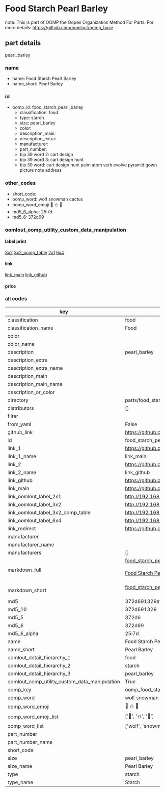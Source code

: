 # Food Starch Pearl Barley  

note: This is part of OOMP the Oopen Organization Method For Parts. For more details: https://github.com/oomlout/oomp_base

##  part details
  



pearl_barley



### name
* name: Food Starch Pearl Barley
* name_short: Pearl Barley
### id
* oomp_id: food_starch_pearl_barley
  * classification: food
  * type: starch
  * size: pearl_barley
  * color: 
  * description_main: 
  * description_extra: 
  * manufacturer: 
  * part_number: 
  * bip 39 word 2: cart design
  * bip 39 word 3: cart design hunt
  * bip 39 word: cart design hunt palm atom verb evolve pyramid gown picture note address

### other_codes
* short_code: 
* oomp_word: wolf snowman cactus
* oomp_word_emoji :wolf: :snowman: :cactus:
* md5_6_alpha: 25i7d
* md5_6: 372d69






### oomlout_oomp_utility_custom_data_manipulation
#### label print
[3x2](http://192.168.1.245:1112/?label=oomp%2025i7d)
[3x2_oomp_table](http://192.168.1.108:1112/?label=oomp%2025i7d)
[2x1](http://192.168.1.242:1112/?label=oomp%2025i7d)
[6x4](http://192.168.1.55:1112/?label=oomp%2025i7d)    

#### link

[link_main](https://github.com/oomlout/oomlout_oomp_version_1_messy/tree/main/parts/food_starch_pearl_barley) [link_github](https://github.com/oomlout/oomlout_oomp_version_1_messy/tree/main/parts/food_starch_pearl_barley)                             

#### price







### all codes 
| key | value |  
| --- | --- |  
| classification | food |  
| classification_name | Food |  
| color |  |  
| color_name |  |  
| description | pearl_barley |  
| description_extra |  |  
| description_extra_name |  |  
| description_main |  |  
| description_main_name |  |  
| description_or_color |   |  
| directory | parts/food_starch_pearl_barley |  
| distributors | [] |  
| filter |  |  
| from_yaml | False |  
| github_link | https://github.com/oomlout/oomlout_oomp_part_src/tree/main/parts/food_starch_pearl_barley |  
| id | food_starch_pearl_barley |  
| link_1 | https://github.com/oomlout/oomlout_oomp_version_1_messy/tree/main/parts/food_starch_pearl_barley |  
| link_1_name | link_main |  
| link_2 | https://github.com/oomlout/oomlout_oomp_version_1_messy/tree/main/parts/food_starch_pearl_barley |  
| link_2_name | link_github |  
| link_github | https://github.com/oomlout/oomlout_oomp_version_1_messy/tree/main/parts/food_starch_pearl_barley |  
| link_main | https://github.com/oomlout/oomlout_oomp_version_1_messy/tree/main/parts/food_starch_pearl_barley |  
| link_oomlout_label_2x1 | http://192.168.1.242:1112/?label=oomp%2025i7d |  
| link_oomlout_label_3x2 | http://192.168.1.245:1112/?label=oomp%2025i7d |  
| link_oomlout_label_3x2_oomp_table | http://192.168.1.108:1112/?label=oomp%2025i7d |  
| link_oomlout_label_6x4 | http://192.168.1.55:1112/?label=oomp%2025i7d |  
| link_redirect | https://github.com/oomlout/oomlout_oomp_version_1_messy/tree/main/parts/food_starch_pearl_barley |  
| manufacturer |  |  
| manufacturer_name |  |  
| manufacturers | [] |  
| markdown_full | [food_starch_pearl_barley](none)<br>[](none)<br>[Food Starch Pearl Barley](none)<br><br> |  
| markdown_short | [food_starch_pearl_barley](none)<br><br> |  
| md5 | 372d691329af09c7ca0729f4decef118 |  
| md5_10 | 372d691329 |  
| md5_5 | 372d6 |  
| md5_6 | 372d69 |  
| md5_6_alpha | 25i7d |  
| name | Food Starch Pearl Barley |  
| name_short | Pearl Barley |  
| oomlout_detail_hierarchy_1 | food |  
| oomlout_detail_hierarchy_2 | starch |  
| oomlout_detail_hierarchy_3 | pearl_barley |  
| oomlout_oomp_utility_custom_data_manipulation | True |  
| oomp_key | oomp_food_starch_pearl_barley |  
| oomp_word | wolf snowman cactus |  
| oomp_word_emoji | :wolf: :snowman: :cactus: |  
| oomp_word_emoji_list | [':wolf:', ':snowman:', ':cactus:'] |  
| oomp_word_list | ['wolf', 'snowman', 'cactus'] |  
| part_number |  |  
| part_number_name |  |  
| short_code |  |  
| size | pearl_barley |  
| size_name | Pearl Barley |  
| type | starch |  
| type_name | Starch |  
